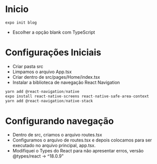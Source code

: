 # Inicio

```javascript
expo init blog
```
- Escolher a opção blank com TypeScript

# Configurações Iniciais
- Criar pasta src
- Limpamos o arquivo App.tsx
- Criar dentro de src/pages/Home/index.tsx
- Instalar a biblioteca de navegação React Navigation
```javascript
yarn add @react-navigation/native
expo install react-native-screens react-native-safe-area-context
yarn add @react-navigation/native-stack
```

# Configurando navegação
- Dentro de src, criamos o arquivo routes.tsx
- Configuramos o arquivo de routes.tsx e depois colocamos para ser executado no arquivo principal, app.tsx.
- Modifiquei o Types do React para não apresentar erros, versão @types/react -> ^18.0.9"


